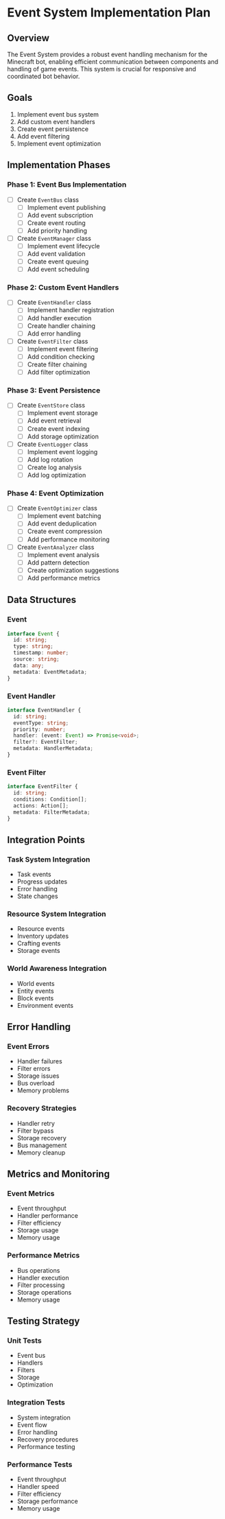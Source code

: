 # Event System Implementation Plan

## Overview
The Event System provides a robust event handling mechanism for the Minecraft bot, enabling efficient communication between components and handling of game events. This system is crucial for responsive and coordinated bot behavior.

## Goals
1. Implement event bus system
2. Add custom event handlers
3. Create event persistence
4. Add event filtering
5. Implement event optimization

## Implementation Phases

### Phase 1: Event Bus Implementation
- [ ] Create `EventBus` class
  - [ ] Implement event publishing
  - [ ] Add event subscription
  - [ ] Create event routing
  - [ ] Add priority handling
- [ ] Create `EventManager` class
  - [ ] Implement event lifecycle
  - [ ] Add event validation
  - [ ] Create event queuing
  - [ ] Add event scheduling

### Phase 2: Custom Event Handlers
- [ ] Create `EventHandler` class
  - [ ] Implement handler registration
  - [ ] Add handler execution
  - [ ] Create handler chaining
  - [ ] Add error handling
- [ ] Create `EventFilter` class
  - [ ] Implement event filtering
  - [ ] Add condition checking
  - [ ] Create filter chaining
  - [ ] Add filter optimization

### Phase 3: Event Persistence
- [ ] Create `EventStore` class
  - [ ] Implement event storage
  - [ ] Add event retrieval
  - [ ] Create event indexing
  - [ ] Add storage optimization
- [ ] Create `EventLogger` class
  - [ ] Implement event logging
  - [ ] Add log rotation
  - [ ] Create log analysis
  - [ ] Add log optimization

### Phase 4: Event Optimization
- [ ] Create `EventOptimizer` class
  - [ ] Implement event batching
  - [ ] Add event deduplication
  - [ ] Create event compression
  - [ ] Add performance monitoring
- [ ] Create `EventAnalyzer` class
  - [ ] Implement event analysis
  - [ ] Add pattern detection
  - [ ] Create optimization suggestions
  - [ ] Add performance metrics

## Data Structures

### Event
```typescript
interface Event {
  id: string;
  type: string;
  timestamp: number;
  source: string;
  data: any;
  metadata: EventMetadata;
}
```

### Event Handler
```typescript
interface EventHandler {
  id: string;
  eventType: string;
  priority: number;
  handler: (event: Event) => Promise<void>;
  filter?: EventFilter;
  metadata: HandlerMetadata;
}
```

### Event Filter
```typescript
interface EventFilter {
  id: string;
  conditions: Condition[];
  actions: Action[];
  metadata: FilterMetadata;
}
```

## Integration Points

### Task System Integration
- Task events
- Progress updates
- Error handling
- State changes

### Resource System Integration
- Resource events
- Inventory updates
- Crafting events
- Storage events

### World Awareness Integration
- World events
- Entity events
- Block events
- Environment events

## Error Handling

### Event Errors
- Handler failures
- Filter errors
- Storage issues
- Bus overload
- Memory problems

### Recovery Strategies
- Handler retry
- Filter bypass
- Storage recovery
- Bus management
- Memory cleanup

## Metrics and Monitoring

### Event Metrics
- Event throughput
- Handler performance
- Filter efficiency
- Storage usage
- Memory usage

### Performance Metrics
- Bus operations
- Handler execution
- Filter processing
- Storage operations
- Memory usage

## Testing Strategy

### Unit Tests
- Event bus
- Handlers
- Filters
- Storage
- Optimization

### Integration Tests
- System integration
- Event flow
- Error handling
- Recovery procedures
- Performance testing

### Performance Tests
- Event throughput
- Handler speed
- Filter efficiency
- Storage performance
- Memory usage 